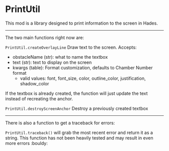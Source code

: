 # PrintUtil

This mod is a library designed to print information to the screen in Hades.

--------------------------------------

The two main functions right now are:

`PrintUtil.createOverlayLine`
Draw text to the screen. Accepts:
 - obstacleName (str): what to name the textbox
 - text (str): text to display on the screen
 - kwargs (table): Format customization, defaults to Chamber Number format
    - valid values: font, font\_size, color, outline\_color, justification, shadow\_color

If the textbox is already created, the function will just update the text instead of recreating the anchor.

`PrintUtil.destroyScreenAnchor`
Destroy a previously created textbox

------------------------------------

There is also a function to get a traceback for errors:

`PrintUtil.traceback()` will grab the most recent error and return it as a string. This function has not been heavily tested and may result in even more errors :bouldy:


